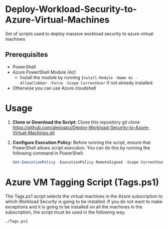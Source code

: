# Deploy-Workload-Security-to-Azure-Virtual-Machines
Set of scripts used to deploy massive workload security to azure virtual machines

## Prerequisites

- PowerShell
- Azure PowerShell Module (Az)
  - Install the module by running `Install-Module -Name Az -AllowClobber -Force -Scope CurrentUser` if not already installed.
- Otherwise you can use Azure cloudshell

# Usage

1. **Clone or Download the Script:**
   Clone this repository
       git clone https://github.com/alejogaci/Deploy-Workload-Security-to-Azure-Virtual-Machines.git

3. **Configure Execution Policy:**
   Before running the script, ensure that PowerShell allows script execution. You can do this by running the following command in PowerShell:
   ```powershell
   Set-ExecutionPolicy -ExecutionPolicy RemoteSigned -Scope CurrentUser -Force

# Azure VM Tagging Script (Tags.ps1)

The Tags.ps1 script selects the virtual machines in the Azure subscription to which Workload Security is going to be installed. If you do not want to make exceptions and it is going to be installed on all the machines in the subscription, the script must be used in the following way.

    ./Tags.ps1



